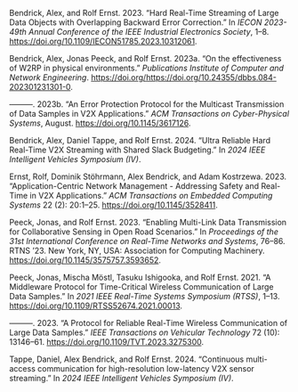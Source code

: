 Bendrick, Alex, and Rolf Ernst. 2023. “Hard Real-Time Streaming of Large
Data Objects with Overlapping Backward Error Correction.” In *IECON
2023- 49th Annual Conference of the IEEE Industrial Electronics
Society*, 1–8. <https://doi.org/10.1109/IECON51785.2023.10312061>.

Bendrick, Alex, Jonas Peeck, and Rolf Ernst. 2023a.
“<span class="nocase">On the effectiveness of W2RP in physical
environments</span>.” *Publications Institute of Computer and Network
Engineering*.
https://doi.org/<https://doi.org/10.24355/dbbs.084-202301231301-0>.

———. 2023b. “An Error Protection Protocol for the Multicast Transmission
of Data Samples in V2X Applications.” *ACM Transactions on
Cyber-Physical Systems*, August. <https://doi.org/10.1145/3617126>.

Bendrick, Alex, Daniel Tappe, and Rolf Ernst. 2024.
“<span class="nocase">Ultra Reliable Hard Real-Time V2X Streaming with
Shared Slack Budgeting</span>.” In *2024 IEEE Intelligent Vehicles
Symposium (IV)*.

Ernst, Rolf, Dominik Stöhrmann, Alex Bendrick, and Adam Kostrzewa. 2023.
“Application-Centric Network Management - Addressing Safety and
Real-Time in V2X Applications.” *ACM Transactions on Embedded Computing
Systems* 22 (2): 20:1–25. <https://doi.org/10.1145/3528411>.

Peeck, Jonas, and Rolf Ernst. 2023. “Enabling Multi-Link Data
Transmission for Collaborative Sensing in Open Road Scenarios.” In
*Proceedings of the 31st International Conference on Real-Time Networks
and Systems*, 76–86. RTNS ’23. New York, NY, USA: Association for
Computing Machinery. <https://doi.org/10.1145/3575757.3593652>.

Peeck, Jonas, Mischa Möstl, Tasuku Ishigooka, and Rolf Ernst. 2021. “A
Middleware Protocol for Time-Critical Wireless Communication of Large
Data Samples.” In *2021 IEEE Real-Time Systems Symposium (RTSS)*, 1–13.
<https://doi.org/10.1109/RTSS52674.2021.00013>.

———. 2023. “A Protocol for Reliable Real-Time Wireless Communication of
Large Data Samples.” *IEEE Transactions on Vehicular Technology* 72
(10): 13146–61. <https://doi.org/10.1109/TVT.2023.3275300>.

Tappe, Daniel, Alex Bendrick, and Rolf Ernst. 2024.
“<span class="nocase">Continuous multi-access communication for
high-resolution low-latency V2X sensor streaming</span>.” In *2024 IEEE
Intelligent Vehicles Symposium (IV)*.
